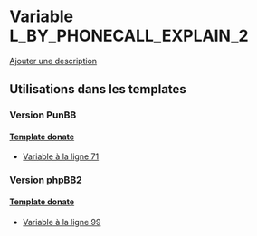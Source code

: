 # Variable L_BY_PHONECALL_EXPLAIN_2
[Ajouter une description](https://fa-tvars.appspot.com/var/L_BY_PHONECALL_EXPLAIN_2)

## Utilisations dans les templates

### Version PunBB

#### [Template donate](punbb/donate.md)
* [Variable &agrave; la ligne 71](../punbb/donate.tpl#L71)

### Version phpBB2

#### [Template donate](subsilver/donate.md)
* [Variable &agrave; la ligne 99](../subsilver/donate.tpl#L99)